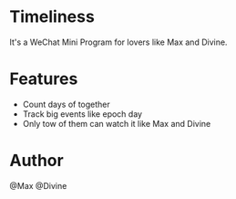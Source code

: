 # Timeliness
It's a WeChat Mini Program for lovers like Max and Divine.

# Features
- Count days of together
- Track big events like epoch day
- Only tow of them can watch it like Max and Divine

# Author
@Max
@Divine
